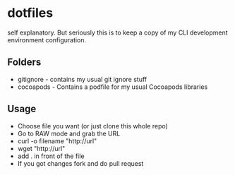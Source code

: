 dotfiles
========

self explanatory. But seriously this is to keep a copy of my CLI development environment configuration.

Folders
--------
* gitignore - contains my usual git ignore stuff
* cocoapods - Contains a podfile for my usual Cocoapods libraries

Usage
--------
* Choose file you want (or just clone this whole repo)
* Go to RAW mode and grab the URL
* curl -o filename "http://url"
* wget "http://url"
* add . in front of the file
* If you got changes fork and do pull request
